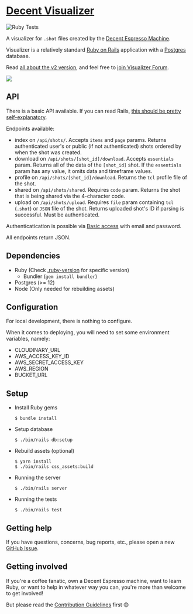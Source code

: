 # [Decent Visualizer](https://visualizer.coffee/)

![Ruby Tests](https://github.com/miharekar/decent-visualizer/actions/workflows/ruby-tests.yml/badge.svg)

A visualizer for `.shot` files created by the [Decent Espresso Machine](https://decentespresso.com/).

Visualizer is a relatively standard [Ruby on Rails](https://rubyonrails.org/) application with a [Postgres](https://www.postgresql.org/) database.

Read [all about the v2 version](https://public.3.basecamp.com/p/y8keyN8VrToTNwXw84ZvC2p1), and feel free to [join Visualizer Forum](https://decentforum.com/tag/visualizer).

[![](sample.png)](https://visualizer.coffee/shots/77152920-e5f5-4fd9-a54c-e84133ea1d3e)

## API

There is a basic API available. If you can read Rails, [this should be pretty self-explanatory](app/controllers/api/shots_controller.rb).

Endpoints available:

- index on `/api/shots/`. Accepts `items` and `page` params. Returns authenticated user's or public (if not authenticated) shots ordered by when the shot was created.
- download on `/api/shots/[shot_id]/download`. Accepts `essentials` param. Returns all of the data of the `[shot_id]` shot. If the `essentials` param has any value, it omits data and timeframe values.
- profile on `/api/shots/[shot_id]/download`. Returns the `tcl` profile file of the shot.
- shared on `/api/shots/shared`. Requires `code` param. Returns the shot that is being shared via the 4-character code.
- upload on `/api/shots/upload`. Requires `file` param containing `tcl` (`.shot`) or `JSON` file of the shot. Returns uploaded shot's ID if parsing is successful. Must be authenticated.

Authenticatication is possible via [Basic access](https://en.wikipedia.org/wiki/Basic_access_authentication) with email and password.

All endpoints return JSON.

## Dependencies

- Ruby (Check [.ruby-version](.ruby-version) for specific version)
  - Bundler (`gem install bundler`)
- Postgres (>= 12)
- Node (Only needed for rebuilding assets)

## Configuration

For local development, there is nothing to configure.

When it comes to deploying, you will need to set some environment variables, namely:

- CLOUDINARY_URL
- AWS_ACCESS_KEY_ID
- AWS_SECRET_ACCESS_KEY
- AWS_REGION
- BUCKET_URL

## Setup

- Install Ruby gems
  ```shell
  $ bundle install
  ```
- Setup database
  ```shell
  $ ./bin/rails db:setup
  ```
- Rebuild assets (optional)
  ```shell
  $ yarn install
  $ ./bin/rails css_assets:build
  ```
- Running the server
  ```shell
  $ ./bin/rails server
  ```
- Running the tests
  ```shell
  $ ./bin/rails test
  ```

## Getting help

If you have questions, concerns, bug reports, etc., please open a new [GitHub Issue](https://github.com/miharekar/decent-visualizer/issues/).

## Getting involved

If you're a coffee fanatic, own a Decent Espresso machine, want to learn Ruby, or want to help in whatever way you can, you're more than welcome to get involved!

But please read the [Contribution Guidelines](CONTRIBUTING.md) first 😊
